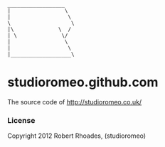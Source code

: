```
__________________
|                 \
|                  \
\                   \
|\              \  /
| \              \/
|                 \
|                  \
|___________________\
```

# studioromeo.github.com
The source code of http://studioromeo.co.uk/

### License
Copyright 2012 Robert Rhoades, (studioromeo)
